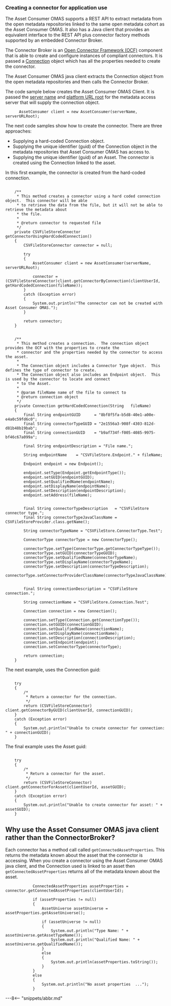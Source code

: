 <!-- SPDX-License-Identifier: CC-BY-4.0 -->
<!-- Copyright Contributors to the ODPi Egeria project. -->

### Creating a connector for application use

The Asset Consumer OMAS supports a REST API to extract metadata from the open metadata repositories
linked to the same open metadata cohort as the Asset Consumer OMAS.  It also has a Java client that
provides an equivalent interface to the REST API plus connector factory methods supported by an
embedded Connector Broker.  

The Connector Broker is an [Open Connector Framework (OCF)](/frameworks/ocf/overview) component
that is able to create and configure instances of compliant connectors.  It is passed a [Connection](/concepts/connection)
object which has all the properties needed to create the connector.  

The Asset Consumer OMAS java client
extracts the Connection object from the open metadata repositories and then calls the Connector Broker.

The code sample below creates the Asset Consumer OMAS Client. It is passed the [server name](/concepts/server-name) and [platform URL root](/concepts/platform-url-root) for the metadata access server that will supply the connection object.

```
      AssetConsumer client = new AssetConsumer(serverName, serverURLRoot);

```
The next code samples show how to create the connector.  There are three approaches:

* Supplying a hard-coded Connection object.
* Supplying the unique identifier (guid) of the Connection object in the metadata repositories that Asset Consumer OMAS has access to.
* Supplying the unique identifier (guid) of an Asset.  The connector is created using the Connection linked to the asset.

In this first example, the connector is created from the hard-coded connection.

```

    /**
     * This method creates a connector using a hard coded connection object.  This connector will be able
     * to retrieve the data from the file, but it will not be able to retrieve the metadata about
     * the file.
     *
     * @return connector to requested file
     */
    private CSVFileStoreConnector getConnectorUsingHardCodedConnection()
    {
        CSVFileStoreConnector connector = null;

        try
        {
            AssetConsumer client = new AssetConsumer(serverName, serverURLRoot);

            connector = (CSVFileStoreConnector)client.getConnectorByConnection(clientUserId, getHardCodedConnection(fileName));
        }
        catch (Exception error)
        {
            System.out.println("The connector can not be created with Asset Consumer OMAS.");
        }

        return connector;
    }
    
    
    /**
     * This method creates a connection.  The connection object provides the OCF with the properties to create the
     * connector and the properties needed by the connector to access the asset.
     *
     * The Connection object includes a Connector Type object.  This defines the type of connector to create.
     * The Connection object also includes an Endpoint object.  This is used by the connector to locate and connect
     * to the Asset.
     *
     * @param fileName name of the file to connect to
     * @return connection object
     */
    private Connection getHardCodedConnection(String   fileName)
    {
        final String endpointGUID      = "8bf8f5fa-b5d8-40e1-a00e-e4a0c59fd6c0";
        final String connectorTypeGUID = "2e1556a3-908f-4303-812d-d81b48b19bab";
        final String connectionGUID    = "b9af734f-f005-4085-9975-bf46c67a099a";

        final String endpointDescription = "File name.";

        String endpointName    = "CSVFileStore.Endpoint." + fileName;

        Endpoint endpoint = new Endpoint();

        endpoint.setType(Endpoint.getEndpointType());
        endpoint.setGUID(endpointGUID);
        endpoint.setQualifiedName(endpointName);
        endpoint.setDisplayName(endpointName);
        endpoint.setDescription(endpointDescription);
        endpoint.setAddress(fileName);


        final String connectorTypeDescription   = "CSVFileStore connector type.";
        final String connectorTypeJavaClassName = CSVFileStoreProvider.class.getName();

        String connectorTypeName = "CSVFileStore.ConnectorType.Test";

        ConnectorType connectorType = new ConnectorType();

        connectorType.setType(ConnectorType.getConnectorTypeType());
        connectorType.setGUID(connectorTypeGUID);
        connectorType.setQualifiedName(connectorTypeName);
        connectorType.setDisplayName(connectorTypeName);
        connectorType.setDescription(connectorTypeDescription);
        connectorType.setConnectorProviderClassName(connectorTypeJavaClassName);


        final String connectionDescription = "CSVFileStore connection.";

        String connectionName = "CSVFileStore.Connection.Test";

        Connection connection = new Connection();

        connection.setType(Connection.getConnectionType());
        connection.setGUID(connectionGUID);
        connection.setQualifiedName(connectionName);
        connection.setDisplayName(connectionName);
        connection.setDescription(connectionDescription);
        connection.setEndpoint(endpoint);
        connection.setConnectorType(connectorType);

        return connection;
    }
```

The next example, uses the Connection guid:

```

    try
    {
        /*
         * Return a connector for the connection.
         */
        return (CSVFileStoreConnector) client.getConnectorByGUID(clientUserId, connectionGUID);
    }
    catch (Exception error)
    {
        System.out.println("Unable to create connector for connection: " + connectionGUID);
    }

```

The final example uses the Asset guid:

```

    try
    {
        /*
         * Return a connector for the asset.
         */
        return (CSVFileStoreConnector) client.getConnectorForAsset(clientUserId, assetGUID);
    }
    catch (Exception error)
    {
        System.out.println("Unable to create connector for asset: " + assetGUID);
    }

```

## Why use the Asset Consumer OMAS java client rather than the ConnectorBroker?

Each connector has a method call called `getConnectedAssetProperties`.  This returns the
metadata known about the asset that the connector is accessing.
When you create a connector using the Asset Consumer OMAS java client, and the Connection
used is linked to an asset then `getConnectedAssetProperties` returns all of the metadata
known about the asset.

```
            ConnectedAssetProperties assetProperties = connector.getConnectedAssetProperties(clientUserId);

            if (assetProperties != null)
            {
                AssetUniverse assetUniverse = assetProperties.getAssetUniverse();

                if (assetUniverse != null)
                {
                    System.out.println("Type Name: " + assetUniverse.getAssetTypeName());
                    System.out.println("Qualified Name: " + assetUniverse.getQualifiedName());
                }
                else
                {
                    System.out.println(assetProperties.toString());
                }
            }
            else
            {
                System.out.println("No asset properties  ...");
            }
```


---8<-- "snippets/abbr.md"